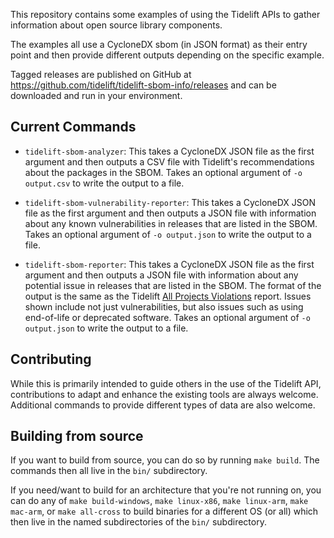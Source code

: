 This repository contains some examples of using the Tidelift APIs to gather
information about open source library components.

The examples all use a CycloneDX sbom (in JSON format) as their entry point and then provide
different outputs depending on the specific example.

Tagged releases are published on GitHub at
https://github.com/tidelift/tidelift-sbom-info/releases and can be downloaded and
run in your environment.

## Current Commands

* `tidelift-sbom-analyzer`: This takes a CycloneDX JSON file as the first argument and
then outputs a CSV file with Tidelift's recommendations about the packages in the
SBOM. Takes an optional argument of `-o output.csv` to write the output to a file.

* `tidelift-sbom-vulnerability-reporter`: This takes a CycloneDX JSON file as the first
argument and then outputs a JSON file with information about any known vulnerabilities
in releases that are listed in the SBOM. Takes an optional argument of
`-o output.json` to write the output to a file.

* `tidelift-sbom-reporter`: This takes a CycloneDX JSON file as the first argument and
then outputs a JSON file with information about any potential issue in releases that are
listed in the SBOM. The format of the output is the same as the Tidelift [All Projects
Violations](https://support.tidelift.com/hc/en-us/articles/24883174701332-All-projects-violations-report)
report. Issues shown include not just vulnerabilities, but also issues such as using
end-of-life or deprecated software. Takes an optional argument of `-o output.json` to
write the output to a file.

## Contributing

While this is primarily intended to guide others in the use of the Tidelift API,
contributions to adapt and enhance the existing tools are always welcome. Additional
commands to provide different types of data are also welcome.

## Building from source

If you want to build from source, you can do so by running `make build`. The commands
then all live in the `bin/` subdirectory.

If you need/want to build for an architecture that you're not running on, you can
do any of `make build-windows`, `make linux-x86`, `make linux-arm`, `make mac-arm`,
or `make all-cross` to build binaries for a different OS (or all) which then live
in the named subdirectories of the `bin/` subdirectory.
